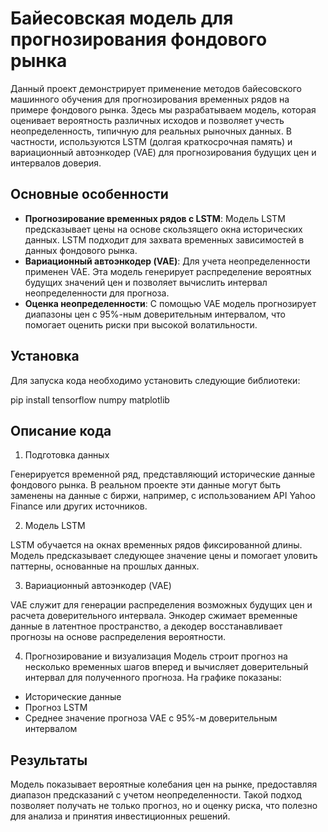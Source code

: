 # Байесовская модель для прогнозирования фондового рынка

Данный проект демонстрирует применение методов байесовского машинного обучения для прогнозирования временных рядов на примере фондового рынка. Здесь мы разрабатываем модель, которая оценивает вероятность различных исходов и позволяет учесть неопределенность, типичную для реальных рыночных данных. В частности, используются LSTM (долгая краткосрочная память) и вариационный автоэнкодер (VAE) для прогнозирования будущих цен и интервалов доверия.

## Основные особенности

- **Прогнозирование временных рядов с LSTM**: Модель LSTM предсказывает цены на основе скользящего окна исторических данных. LSTM подходит для захвата временных зависимостей в данных фондового рынка.
- **Вариационный автоэнкодер (VAE)**: Для учета неопределенности применен VAE. Эта модель генерирует распределение вероятных будущих значений цен и позволяет вычислить интервал неопределенности для прогноза.
- **Оценка неопределенности**: С помощью VAE модель прогнозирует диапазоны цен с 95%-ным доверительным интервалом, что помогает оценить риски при высокой волатильности.

## Установка

Для запуска кода необходимо установить следующие библиотеки:

pip install tensorflow numpy matplotlib

##  Описание кода

1. Подготовка данных
   
Генерируется временной ряд, представляющий исторические данные фондового рынка. В реальном проекте эти данные могут быть заменены на данные с биржи, например, с использованием API Yahoo Finance или других источников.

2. Модель LSTM
   
LSTM обучается на окнах временных рядов фиксированной длины. Модель предсказывает следующее значение цены и помогает уловить паттерны, основанные на прошлых данных.

3. Вариационный автоэнкодер (VAE)
   
VAE служит для генерации распределения возможных будущих цен и расчета доверительного интервала. Энкодер сжимает временные данные в латентное пространство, а декодер восстанавливает прогнозы на основе распределения вероятности.

4. Прогнозирование и визуализация
Модель строит прогноз на несколько временных шагов вперед и вычисляет доверительный интервал для полученного прогноза. На графике показаны:

- Исторические данные
- Прогноз LSTM
- Среднее значение прогноза VAE с 95%-м доверительным интервалом

## Результаты
Модель показывает вероятные колебания цен на рынке, предоставляя диапазон предсказаний с учетом неопределенности. Такой подход позволяет получать не только прогноз, но и оценку риска, что полезно для анализа и принятия инвестиционных решений.
